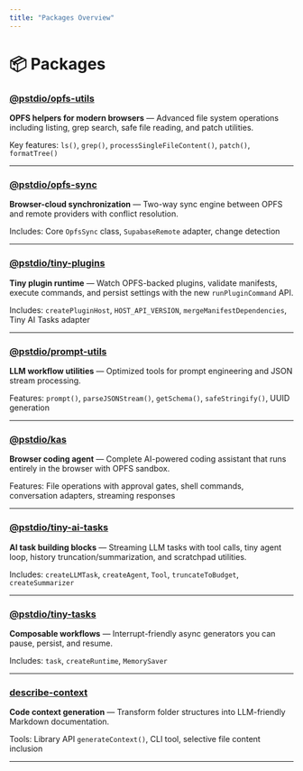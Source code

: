 ```yaml
---
title: "Packages Overview"
---
```


# 📦 Packages

### [@pstdio/opfs-utils](/packages/opfs-utils)

**OPFS helpers for modern browsers** — Advanced file system operations including listing, grep search, safe file reading, and patch utilities.

Key features: `ls()`, `grep()`, `processSingleFileContent()`, `patch()`, `formatTree()`

---

### [@pstdio/opfs-sync](/packages/opfs-sync)

**Browser-cloud synchronization** — Two-way sync engine between OPFS and remote providers with conflict resolution.

Includes: Core `OpfsSync` class, `SupabaseRemote` adapter, change detection

---

### [@pstdio/tiny-plugins](/packages/tiny-plugins)

**Tiny plugin runtime** — Watch OPFS-backed plugins, validate manifests, execute commands, and persist settings with the new `runPluginCommand` API.

Includes: `createPluginHost`, `HOST_API_VERSION`, `mergeManifestDependencies`, Tiny AI Tasks adapter

---

### [@pstdio/prompt-utils](/packages/prompt-utils)

**LLM workflow utilities** — Optimized tools for prompt engineering and JSON stream processing.

Features: `prompt()`, `parseJSONStream()`, `getSchema()`, `safeStringify()`, UUID generation

---

### [@pstdio/kas](/packages/kas)

**Browser coding agent** — Complete AI-powered coding assistant that runs entirely in the browser with OPFS sandbox.

Features: File operations with approval gates, shell commands, conversation adapters, streaming responses

---

### [@pstdio/tiny-ai-tasks](/packages/tiny-ai-tasks)

**AI task building blocks** — Streaming LLM tasks with tool calls, tiny agent loop, history truncation/summarization, and scratchpad utilities.

Includes: `createLLMTask`, `createAgent`, `Tool`, `truncateToBudget`, `createSummarizer`

---

### [@pstdio/tiny-tasks](/packages/tiny-tasks)

**Composable workflows** — Interrupt-friendly async generators you can pause, persist, and resume.

Includes: `task`, `createRuntime`, `MemorySaver`

---

### [describe-context](/packages/describe-context)

**Code context generation** — Transform folder structures into LLM-friendly Markdown documentation.

Tools: Library API `generateContext()`, CLI tool, selective file content inclusion

---
